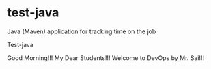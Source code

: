 # test-java
Java (Maven) application for tracking time on the job

Test-java

Good Morning!!! My Dear Students!!! Welcome to DevOps by Mr. Sai!!!
